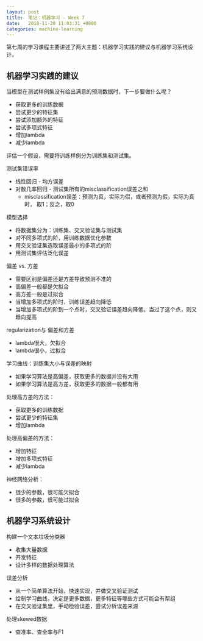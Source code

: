 ```yaml
---
layout: post
title:  笔记：机器学习 - Week 7
date:   2018-11-20 11:03:31 +0800
categories: machine-learning
---
```


第七周的学习课程主要讲述了两大主题：机器学习实践的建议与机器学习系统设计。

## 机器学习实践的建议

当模型在测试样例集没有给出满意的预测数据时，下一步要做什么呢？
* 获取更多的训练数据
* 尝试更少的特征集
* 尝试添加额外的特征
* 尝试多项式特征
* 增加lambda
* 减少lambda

评估一个假设，需要将训练样例分为训练集和测试集。

测试集错误率
* 线性回归 - 均方误差
* 对数几率回归 - 测试集所有的misclassification误差之和
    * misclassification误差：预测为真，实际为假，或者预测为假，实际为真时， 取1；反之，取0

模型选择
* 将数据集分为：训练集、交叉验证集与测试集
* 对不同多项式的阶，用训练数据优化参数
* 用交叉验证集选取误差最小的多项式的阶
* 用测试集评估泛化误差

偏差 vs. 方差
* 需要区别是偏差还是方差导致预测不准的
* 高偏差一般都是欠拟合
* 高方差一般是过拟合
* 当增加多项式的阶时，训练误差趋向降低
* 当增加多项式的阶到一个点时，交叉验证误差趋向降低，当过了这个点，则又趋向提高

regularization与 偏差和方差
* lambda很大，欠拟合
* lambda很小，过拟合

学习曲线：训练集大小与误差的映射
* 如果学习算法是高偏差，获取更多的数据并没有大用
* 如果学习算法是高方差，获取更多的数据一般都有用

处理高方差的方法：
* 获取更多的训练数据
* 尝试更少的特征集
* 增加lambda

处理高偏差的方法：
* 增加特征
* 增加多项式特征
* 减少lambda

神经网络分析：
* 很少的参数，很可能欠拟合
* 很多的参数，很可能过拟合

## 机器学习系统设计

构建一个文本垃圾分类器
* 收集大量数据
* 开发特征
* 设计多样的数据处理算法

误差分析
* 从一个简单算法开始，快速实现，并做交叉验证测试
* 绘制学习曲线，决定是更多数据，更多特征等哪些方式可能会有帮组
* 在交叉验证集里，手动检验误差，尝试分析误差来源

处理skewed数据
* 查准率、查全率与F1